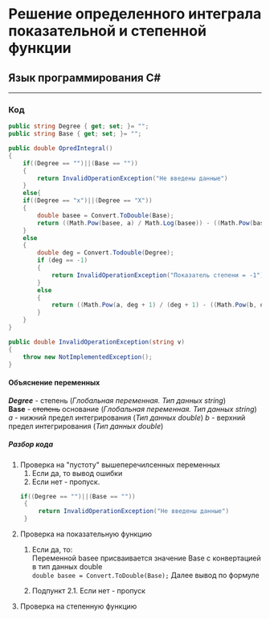 # Решение определенного интеграла показательной и степенной функции  

## Язык программирования C#
-------------------------------------------------------------------
### Код 
```c#
public string Degree { get; set; }= "";
public string Base { get; set; }= "";

public double OpredIntegral()
{
	if((Degree == "")||(Base == ""))
	{
		return InvalidOperationException("Не введены данные")
	}
	else{
	if((Degree == "x")||(Degree == "X"))
	{
		double basee = Convert.ToDouble(Base);
		return ((Math.Pow(basee, a) / Math.Log(basee)) - ((Math.Pow(basee, b) / Math.Log(basee))));
	}
	else
	{
		double deg = Convert.Todouble(Degree);
		if (deg == -1)
		{
			return InvalidOperationException("Показатель степени = -1")
		}
		else
		{
			return ((Math.Pow(a, deg + 1) / (deg + 1) - ((Math.Pow(b, deg + 1) / (deg + 1)))));
		}
	}
}

public double InvalidOperationException(string v)
{
	throw new NotImplementedException();
}

```
#### Объяснение переменных

***Degree*** - степень (*Глобальная переменная. Тип данных string*)  
**Base** - ~~степень~~ основание (*Глобальная переменная. Тип данных string*)
*a* - нижний предел интегрирования (*Тип данных double*)
*b* - верхний предел интегрирования (*Тип данных double*)

##### Разбор кода

1. Проверка на "пустоту" вышеперечилсенных переменных
    1. Если да, то вывод ошибки
    1. Если нет - пропуск.
   ```c#
   if((Degree == "")||(Base == ""))
	{
		return InvalidOperationException("Не введены данные")
	}
   ```
1. Проверка на показательную функцию
    1. Если да, то:  
    Переменной basee присваивается значение Base с конвертацией в тип данных double  
    `double basee = Convert.ToDouble(Base);`
    Далее вывод по формуле
    
    1. Подпункт 2.1. Если нет - пропуск
1. Проверка на степенную функцию


